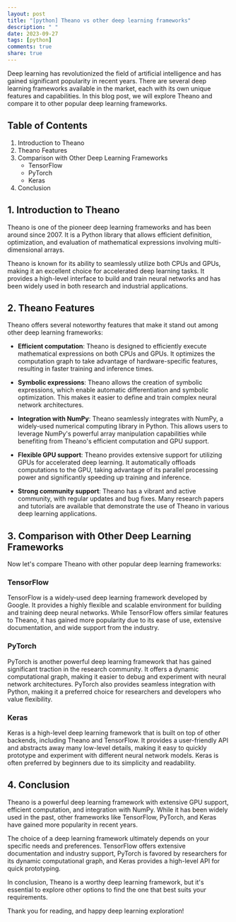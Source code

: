 ```yaml
---
layout: post
title: "[python] Theano vs other deep learning frameworks"
description: " "
date: 2023-09-27
tags: [python]
comments: true
share: true
---
```


Deep learning has revolutionized the field of artificial intelligence and has gained significant popularity in recent years. There are several deep learning frameworks available in the market, each with its own unique features and capabilities. In this blog post, we will explore Theano and compare it to other popular deep learning frameworks.

## Table of Contents

1. Introduction to Theano
2. Theano Features
3. Comparison with Other Deep Learning Frameworks
   - TensorFlow
   - PyTorch
   - Keras
4. Conclusion

## 1. Introduction to Theano

Theano is one of the pioneer deep learning frameworks and has been around since 2007. It is a Python library that allows efficient definition, optimization, and evaluation of mathematical expressions involving multi-dimensional arrays.

Theano is known for its ability to seamlessly utilize both CPUs and GPUs, making it an excellent choice for accelerated deep learning tasks. It provides a high-level interface to build and train neural networks and has been widely used in both research and industrial applications.

## 2. Theano Features

Theano offers several noteworthy features that make it stand out among other deep learning frameworks:

- **Efficient computation**: Theano is designed to efficiently execute mathematical expressions on both CPUs and GPUs. It optimizes the computation graph to take advantage of hardware-specific features, resulting in faster training and inference times.

- **Symbolic expressions**: Theano allows the creation of symbolic expressions, which enable automatic differentiation and symbolic optimization. This makes it easier to define and train complex neural network architectures.

- **Integration with NumPy**: Theano seamlessly integrates with NumPy, a widely-used numerical computing library in Python. This allows users to leverage NumPy's powerful array manipulation capabilities while benefiting from Theano's efficient computation and GPU support.

- **Flexible GPU support**: Theano provides extensive support for utilizing GPUs for accelerated deep learning. It automatically offloads computations to the GPU, taking advantage of its parallel processing power and significantly speeding up training and inference.

- **Strong community support**: Theano has a vibrant and active community, with regular updates and bug fixes. Many research papers and tutorials are available that demonstrate the use of Theano in various deep learning applications.

## 3. Comparison with Other Deep Learning Frameworks

Now let's compare Theano with other popular deep learning frameworks:

### TensorFlow

TensorFlow is a widely-used deep learning framework developed by Google. It provides a highly flexible and scalable environment for building and training deep neural networks. While TensorFlow offers similar features to Theano, it has gained more popularity due to its ease of use, extensive documentation, and wide support from the industry.

### PyTorch

PyTorch is another powerful deep learning framework that has gained significant traction in the research community. It offers a dynamic computational graph, making it easier to debug and experiment with neural network architectures. PyTorch also provides seamless integration with Python, making it a preferred choice for researchers and developers who value flexibility.

### Keras

Keras is a high-level deep learning framework that is built on top of other backends, including Theano and TensorFlow. It provides a user-friendly API and abstracts away many low-level details, making it easy to quickly prototype and experiment with different neural network models. Keras is often preferred by beginners due to its simplicity and readability.

## 4. Conclusion

Theano is a powerful deep learning framework with extensive GPU support, efficient computation, and integration with NumPy. While it has been widely used in the past, other frameworks like TensorFlow, PyTorch, and Keras have gained more popularity in recent years.

The choice of a deep learning framework ultimately depends on your specific needs and preferences. TensorFlow offers extensive documentation and industry support, PyTorch is favored by researchers for its dynamic computational graph, and Keras provides a high-level API for quick prototyping.

In conclusion, Theano is a worthy deep learning framework, but it's essential to explore other options to find the one that best suits your requirements.

Thank you for reading, and happy deep learning exploration!